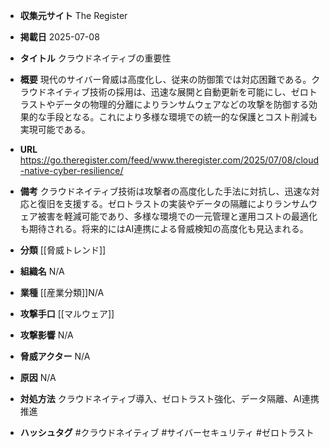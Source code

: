 - **収集元サイト**
The Register

- **掲載日**
2025-07-08

- **タイトル**
クラウドネイティブの重要性

- **概要**
現代のサイバー脅威は高度化し、従来の防御策では対応困難である。クラウドネイティブ技術の採用は、迅速な展開と自動更新を可能にし、ゼロトラストやデータの物理的分離によりランサムウェアなどの攻撃を防御する効果的な手段となる。これにより多様な環境での統一的な保護とコスト削減も実現可能である。

- **URL**
https://go.theregister.com/feed/www.theregister.com/2025/07/08/cloud-native-cyber-resilience/

- **備考**
クラウドネイティブ技術は攻撃者の高度化した手法に対抗し、迅速な対応と復旧を支援する。ゼロトラストの実装やデータの隔離によりランサムウェア被害を軽減可能であり、多様な環境での一元管理と運用コストの最適化も期待される。将来的にはAI連携による脅威検知の高度化も見込まれる。

- **分類**
[[脅威トレンド]]

- **組織名**
N/A

- **業種**
[[産業分類]]N/A

- **攻撃手口**
[[マルウェア]]

- **攻撃影響**
N/A

- **脅威アクター**
N/A

- **原因**
N/A

- **対処方法**
クラウドネイティブ導入、ゼロトラスト強化、データ隔離、AI連携推進

- **ハッシュタグ**
#クラウドネイティブ #サイバーセキュリティ #ゼロトラスト
